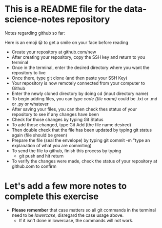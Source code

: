 # This is a README file for the data-science-notes repository

Notes regarding github so far:

Here is an emoji :grinning: to get a smile on your face before reading 
- Create your repository at github.com/new
- After creating your repository, copy the SSH key and return to you terminal
- Once in the terminal, enter the desired directory where you want the repository to live
- Once there, type git clone (and then paste your SSH Key)
- Your repository is now remotely connected from your computer to Github
- Enter the newly cloned directory by doing cd (input directory name)
- To begin adding files, you can type *code (file name)* could be .txt or .md or .py or whatever
- After saving your files, you can then check thes status of your repository to see if any changes have been
- Check for those changes by typing Git Status
- To add those changed, type Git Add (the file name desired)
- Then double check that the file has been updated by typing git status again (file should be green)
- Prepare the file (seal the envelope) by typing git commit -m "type an explanation of what you are commiting)
- To send the file to github, finish this process by typing 
    - git push and hit return
- To verify the changes were made, check the status of your repository at github.com to confirm

# Let's add a few more notes to complete this exercise

- **Please remember** that case matters so all git commands in the terminal need to be *lowercase*, disregard the case usage above. 
    - If it isn't done in lowercase, the commands will not work.